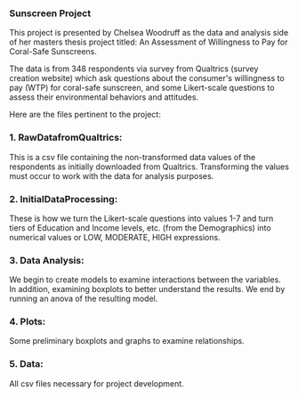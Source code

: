 ### Sunscreen Project

This project is presented by Chelsea Woodruff as the data and analysis side of her masters thesis project titled: An Assessment of Willingness to Pay for Coral-Safe Sunscreens.

The data is from 348 respondents via survey from Qualtrics (survey creation website) which ask questions about the consumer's willingness to pay (WTP) for coral-safe sunscreen, and some Likert-scale questions to assess their environmental behaviors and attitudes.

Here are the files pertinent to the project:

### 1. RawDatafromQualtrics: 
This is a csv file containing the non-transformed data values of the respondents as initially downloaded from Qualtrics. Transforming the values must occur to work with the data for analysis purposes.

### 2. InitialDataProcessing: 
These is how we turn the Likert-scale questions into values 1-7 and turn tiers of Education and Income levels, etc. (from the Demographics) into numerical values or LOW, MODERATE, HIGH expressions. 

### 3. Data Analysis: 
We begin to create models to examine interactions between the variables. In addition, examining boxplots to better understand the results. We end by running an anova of the resulting model.

### 4. Plots:
Some preliminary boxplots and graphs to examine relationships.

### 5. Data:
All csv files necessary for project development.